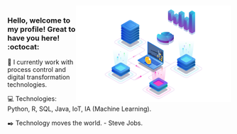 <img align="right" src="https://github.com/FernandoGon/FernandoGon/blob/deff0063e8cff8a18363870e8f9a7ac6d18da101/data_science.png" width="350"/>

### Hello, welcome to my profile! Great to have you here! :octocat:

💼 I currently work with process control and digital transformation technologies.

💻 Technologies: Python, R, SQL, Java, IoT, IA (Machine Learning).

✒️ Technology moves the world. - Steve Jobs.



<!--
**FernandoGon/FernandoGon** is a ✨ _special_ ✨ repository because its `README.md` (this file) appears on your GitHub profile.

Here are some ideas to get you started:

- 🔭 I’m currently working on ...
- 🌱 I’m currently learning ...
- 👯 I’m looking to collaborate on ...
- 🤔 I’m looking for help with ...
- 💬 Ask me about ...
- 📫 How to reach me: ...
- 😄 Pronouns: ...
- ⚡ Fun fact: ...
-->
